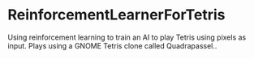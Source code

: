 # ReinforcementLearnerForTetris
Using reinforcement learning to train an AI to play Tetris using pixels as input.
Plays using a GNOME Tetris clone called Quadrapassel..
